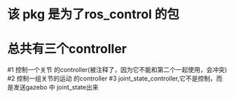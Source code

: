# 该 pkg 是为了ros_control 的包

# 总共有三个controller
#1 控制一个关节 的controller(被注释了，因为它不能和第二个一起使用，会冲突)
#2 控制一组关节的运动 的controller 
#3 joint_state_controller,它不是控制，而是发送gazebo 中 joint_state出来
